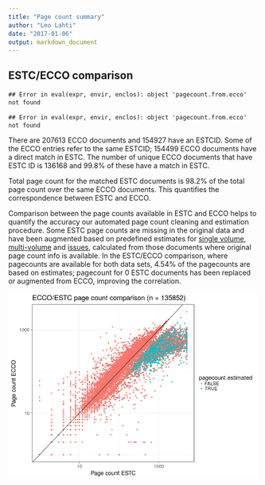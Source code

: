 ```yaml
---
title: "Page count summary"
author: "Leo Lahti"
date: "2017-01-06"
output: markdown_document
---
```



## ESTC/ECCO comparison


```
## Error in eval(expr, envir, enclos): object 'pagecount.from.ecco' not found
```

```
## Error in eval(expr, envir, enclos): object 'pagecount.from.ecco' not found
```

There are 207613 ECCO documents and 154927 have an ESTCID. Some of the ECCO entries refer to the same ESTCID; 154499 ECCO documents have a direct match in ESTC. The number of unique ECCO documents that have ESTC ID  is 136168 and 99.8% of these have a match in ESTC.

Total page count for the matched ESTC documents is 98.2% of the total page count over the same ECCO documents. This quantifies the correspondence between ESTC and ECCO.

Comparison between the page counts available in ESTC and ECCO helps to quantify the accuracy our automated page count cleaning and estimation procedure. Some ESTC page counts are missing in the original data and have been augmented based on predefined estimates for [single volume](mean_pagecounts_singlevol.csv), [multi-volume](mean_pagecounts_multivol.csv) and [issues](mean_pagecounts_issue.csv), calculated from those documents where original page count info is available. In the ESTC/ECCO comparison, where pagecounts are available for both data sets, 4.54% of the pagecounts are based on estimates; pagecount for 0 ESTC documents has been replaced or augmented from ECCO, improving the correlation.


<img src="figure/ecco2-1.png" title="plot of chunk ecco2" alt="plot of chunk ecco2" width="500px" />



